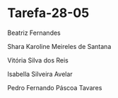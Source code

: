 ﻿# Tarefa-28-05

Beatriz Fernandes

Shara Karoline Meireles de Santana 

Vitória Silva dos Reis

Isabella Silveira Avelar

Pedro Fernando Páscoa Tavares